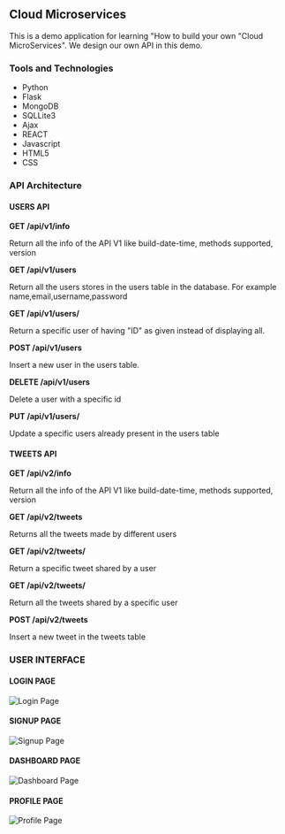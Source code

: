 ## Cloud Microservices

This is a demo application for learning "How to build your own "Cloud MicroServices".
We design our own API in this demo.

### Tools and Technologies
* Python
* Flask
* MongoDB
* SQLLite3
* Ajax
* REACT
* Javascript
* HTML5
* CSS

### API Architecture

#### USERS API

**GET /api/v1/info**

Return all the info of the API V1 like build-date-time, methods supported, version

**GET /api/v1/users**

Return all the users stores in the users table in the database. For example name,email,username,password

**GET /api/v1/users/<ID>**
  
Return a specific user of having "ID" as given instead of displaying all.

**POST /api/v1/users**

Insert a new user in the users table.

**DELETE /api/v1/users**

Delete a user with a specific id

**PUT /api/v1/users/<ID>**
  
Update a specific users already present in the users table

#### TWEETS API

**GET /api/v2/info**

Return all the info of the API V1 like build-date-time, methods supported, version

**GET /api/v2/tweets**

Returns all the tweets made by different users

**GET /api/v2/tweets/<ID>**
  
Return a specific tweet shared by a user

**GET /api/v2/tweets/<tweetBy>**
  
Return all the tweets shared by a specific user

**POST /api/v2/tweets**

Insert a new tweet in the tweets table


### USER INTERFACE

#### LOGIN PAGE

![Login Page](http://i63.tinypic.com/262lh7r.jpg "Login Page")

#### SIGNUP PAGE

![Signup Page](http://i63.tinypic.com/eg7m9d.jpg "Signup Page")

#### DASHBOARD PAGE

![Dashboard Page](http://i68.tinypic.com/24d0uq8.jpg "Dashboard Page")

#### PROFILE PAGE

![Profile Page](http://i63.tinypic.com/10xhqad.jpg "Profile Page")
















